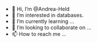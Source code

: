- 👋 Hi, I’m @Andrea-Held
- 👀 I’m interested in databases.
- 🌱 I’m currently learning ...
- 💞️ I’m looking to collaborate on ...
- 📫 How to reach me ...

<!---
Andrea-Held/Andrea-Held is a ✨ special ✨ repository because its `README.md` (this file) appears on your GitHub profile.
You can click the Preview link to take a look at your changes.
--->
